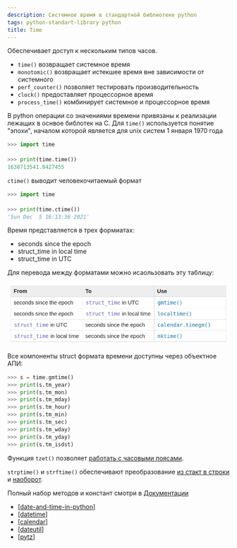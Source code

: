 ```yaml
---
description: Системное время в стандартной библиотеке python
tags: python-standart-library python
title: Time
---
```

Обеспечивает доступ к нескольким типов часов.

- `time()` возвращает системное время
- `monotomic()` возвращает истекшее время вне зависимости от системного
- `perf_counter()` позволяет тестировать производительность
- `clock()` предоставляет процессорное время
- `process_time()` комбинирует системное и процессорное время

В python операции со значениями времени привязаны к реализации лежащих в оснвое библотек на C. Для `time()` используется понятие "эпохи", началом которой является для unix систем 1 января 1970 года

```python
>>> import time

>>> print(time.time())
1638713541.8427455
```

`ctime()` выводит человекочитаемый формат

```python
>>> import time

>>> print(time.ctime())
'Sun Dec  5 16:13:36 2021'
```

Время представляется в трех формиатах:

- seconds since the epoch
- struct_time in local time
- struct_time in UTC

Для перевода между форматами можно исаользовать эту таблицу:

![time formats](../attachments/2021-12-05-16-17-13.png)

Все компоненты struct формата времени доступны через объектное АПИ:

```python
>>> s = time.gmtime()
>>> print(s.tm_year)
>>> print(s.tm_mon)
>>> print(s.tm_mday)
>>> print(s.tm_hour)
>>> print(s.tm_min)
>>> print(s.tm_sec)
>>> print(s.tm_wday)
>>> print(s.tm_yday)
>>> print(s.tm_isdst)
```

Функция `tzet()` позволяет [работать с часовыми поясами](https://docs.python.org/3/library/time.html#time.tzset).

`strptime()` и `strftime()` обеспечивают преобразование [из стакт в строки](https://docs.python.org/3/library/time.html#time.strftime) и [наоборот](https://docs.python.org/3/library/time.html#time.strptime).

Полный набор методов и констант смотри в [Документации](https://docs.python.org/3/library/time.html)

- [[date-and-time-in-python]]
- [[datetime]]
- [[calendar]]
- [[dateutil]]
- [[pytz]]

[//begin]: # "Autogenerated link references for markdown compatibility"
[date-and-time-in-python]: date-and-time-in-python "Date and time in python"
[datetime]: datetime "Datetime"
[calendar]: calendar "Calendar"
[dateutil]: dateutil "Dateutil"
[pytz]: pytz "Pytz"
[//end]: # "Autogenerated link references"